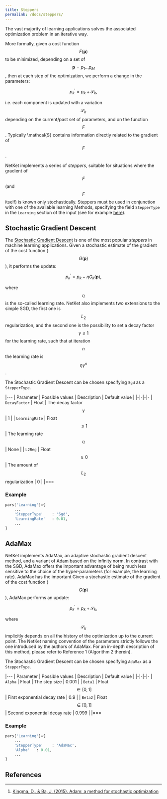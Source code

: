 ```yaml
---
title: Steppers
permalink: /docs/steppers/
---
```


The vast majority of learning applications solves the associated optimization problem in an iterative way.

More formally, given a cost function $$ F(\mathbf{p}) $$ to be minimized, depending on a set of $$ \mathbf{p} = p_1 \dots p_M $$,
then at each step of the optimization, we perform a change in the parameters:

$$
p^\prime_k = p_k + \mathcal{S}_k,
$$

i.e. each component is updated with a variation $$ \mathcal{S}_k $$ depending on the current/past set of parameters, and on the function $$ F $$.
Typically \mathcal{S} contains information directly related to the gradient of $$ F $$.

NetKet implements a series of *steppers*, suitable for situations where the gradient of $$ F $$ (and $$ F $$ itself) is known only stochastically.
Steppers must be used in conjunction with one of the available learning Methods, specifying the field `StepperType` in the `Learning` section of the input (see for example [here](../stochastic_reconfiguration/)).


<h2 class="bg-primary">Stochastic Gradient Descent</h2>

The [Stochastic Gradient Descent](https://en.wikipedia.org/wiki/Stochastic_gradient_descent) is one of the most popular *steppers* in machine learning applications.
Given a stochastic estimate of the gradient of the cost function ($$ G(\mathbf{p}) $$), it performs the update:

$$
p^\prime_k = p_k -\eta G_k(\mathbf{p}),
$$

where $$ \eta $$ is the so-called learning rate. NetKet also implements two extensions to the simple SGD, the first one is $$ L_2 $$ regularization,
and the second one is the possibility to set a decay factor $$ \gamma \leq 1 $$ for the learning rate, such that at iteration $$ n $$ the learning rate is $$ \eta \gamma^n $$.  

The Stochastic Gradient Descent can be chosen specifying `Sgd` as a `StepperType`.

|---
| Parameter | Possible values | Description | Default value |
|-|-|-|-
| `DecayFactor` | Float |  The decay factor $$ \gamma $$  | 1 |
| `LearningRate` | Float $$ \leq 1 $$ |  The learning rate $$ \eta $$  | None |
| `L2Reg` | Float $$ \geq 0 $$ |  The amount of $$ L_2 $$ regularization  | 0 |
|===


### Example
```python
pars['Learning']={
    ...
    'StepperType'    : 'Sgd',
    'LearningRate'   : 0.01,
    ...
}
```

<h2 class="bg-primary">AdaMax</h2>

NetKet implements AdaMax, an adaptive stochastic gradient descent method, and a variant of [Adam](https://arxiv.org/pdf/1412.6980.pdf) based on the infinity norm.
In contrast with the SGD, AdaMax offers the important advantage of being much less sensitive to the choice of the hyper-parameters (for example, the learning rate).
AdaMax has the important
Given a stochastic estimate of the gradient of the cost function ($$ G(\mathbf{p}) $$), AdaMax performs an update:

$$
p^\prime_k = p_k + \mathcal{S}_k,
$$

where $$ \mathcal{S}_k $$ implicitly depends on all the history of the optimization up to the current point.
The NetKet naming convention of the parameters strictly follows the one introduced by the authors of AdaMax.
For an in-depth description of this method, please refer to Reference 1 (Algorithm 2 therein).

The Stochastic Gradient Descent can be chosen specifying `AdaMax` as a `StepperType`.

|---
| Parameter | Possible values | Description | Default value |
|-|-|-|-
| `Alpha` | Float |  The step size  | 0.001 |
| `Beta1` | Float $$ \in [0,1] $$ | First exponential decay rate | 0.9 |
| `Beta2` | Float $$ \in [0,1] $$ |  Second exponential decay rate | 0.999 |
|===

### Example
```python
pars['Learning']={
    ...
    'StepperType'    : 'AdaMax',
    'Alpha'   : 0.01,
    ...
}
```

## References
---------------
1. [Kingma, D., & Ba, J. (2015). Adam: a method for stochastic optimization](https://arxiv.org/pdf/1412.6980.pdf)
